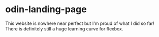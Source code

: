 # odin-landing-page

This website is nowhere near perfect but I'm proud of what I did so far! There is definitely still a huge learning curve for flexbox.